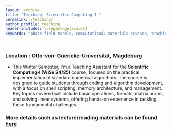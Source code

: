 ```yaml
---
layout: archive
title: "Teaching: Scientific Computing I "
permalink: /teaching/
author_profile: teaching
header-includes: \usepackage{xcolor}
keywords: "phase-field models, computational materials science, teaching, microstructures"

---
```


### Location : [Otto-von-Guericke-Universität, Magdeburg](https://www.ovgu.de/)

* This Winter Semester, I'm a Teaching Assistant for the **Scientific Computing-I (WiSe 24/25)** course,
focused on the practical implementation of standard numerical algorithms. The course is designed to guide students through coding 
and algorithm development, with a focus on shell scripting, memory architecture, and management. 
Key topics covered will include basic operations, formats, matrix norms, and solving linear systems, 
offering hands-on experience in tackling these fundamental challenges.

### More details such as lecture/reading materials can be found [here](https://elearning.ovgu.de/course/view.php?id=17938)
